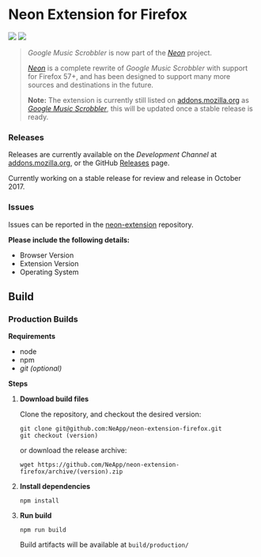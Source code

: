 # Neon Extension for Firefox
[![](https://img.shields.io/travis/NeApp/neon-extension-firefox.svg)](https://travis-ci.org/NeApp/neon-extension-firefox) ![](https://img.shields.io/github/license/NeApp/neon-extension-firefox.svg)

> *Google Music Scrobbler* is now part of the [*Neon*](https://github.com/NeApp) project.
> 
> [*Neon*](https://github.com/NeApp) is a complete rewrite of *Google Music Scrobbler* with support for Firefox 57+, and has been designed to support many more sources and destinations in the future.
> 
> **Note:** The extension is currently still listed on [addons.mozilla.org](https://addons.mozilla.org) as [*Google Music Scrobbler*](https://addons.mozilla.org/en-US/firefox/addon/google-music-scrobbler/), this will be updated once a stable release is ready.

### Releases

Releases are currently available on the *Development Channel* at [addons.mozilla.org](https://addons.mozilla.org/en-US/firefox/addon/google-music-scrobbler/), or the GitHub [Releases](https://github.com/NeApp/neon-extension-firefox/releases) page.

Currently working on a stable release for review and release in October 2017.

### Issues

Issues can be reported in the [neon-extension](https://github.com/NeApp/neon-extension) repository.

**Please include the following details:**

 - Browser Version
 - Extension Version
 - Operating System

## Build

### Production Builds

**Requirements**

 - node
 - npm
 - *git (optional)*

**Steps**

1. **Download build files**

    Clone the repository, and checkout the desired version:

    ```
    git clone git@github.com:NeApp/neon-extension-firefox.git
    git checkout (version)
    ```

    or download the release archive:

    ```
    wget https://github.com/NeApp/neon-extension-firefox/archive/(version).zip
    ```

2. **Install dependencies**

    ```
    npm install
    ```

3. **Run build**

    ```
    npm run build
    ```

    Build artifacts will be available at `build/production/`

